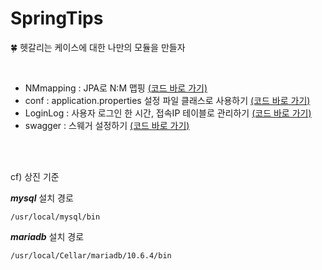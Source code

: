 # SpringTips
🍀 헷갈리는 케이스에 대한 나만의 모듈을 만들자



<br />

- NMmapping : JPA로 N:M 맵핑 <a href="https://github.com/osj3474/SpringTips/tree/main/NMmapping/src/main/java/nmtest" target="_blank">(코드 바로 가기)</a>
- conf : application.properties 설정 파일 클래스로 사용하기 <a href="https://github.com/osj3474/SpringTips/tree/main/conf/src/main/java/me/sangjin/conf" target="_blank">(코드 바로 가기)</a>
- LoginLog : 사용자 로그인 한 시간, 접속IP 테이블로 관리하기 <a href="https://github.com/osj3474/SpringTips/tree/main/LoginLog/src/main/java/me/sangjin/loginlog" target="_blank">(코드 바로 가기)</a>
- swagger : 스웨거 설정하기 <a href="" target="_blank">(코드 바로 가기)</a>




<br />
<br />


cf) 상진 기준

***mysql*** 설치 경로

```
/usr/local/mysql/bin
```

***mariadb*** 설치 경로

```
/usr/local/Cellar/mariadb/10.6.4/bin
```

